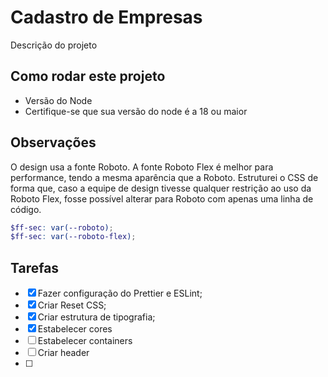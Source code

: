 # Cadastro de Empresas

Descrição do projeto

## Como rodar este projeto

- Versão do Node
- Certifique-se que sua versão do node é a 18 ou maior

## Observações

O design usa a fonte Roboto. A fonte Roboto Flex é melhor para performance, tendo a mesma aparência que a Roboto. Estruturei o CSS de forma que, caso a equipe de design tivesse qualquer restrição ao uso da Roboto Flex, fosse possível alterar para Roboto com apenas uma linha de código.

```scss
$ff-sec: var(--roboto);
$ff-sec: var(--roboto-flex);
```

## Tarefas

- [x] Fazer configuração do Prettier e ESLint;
- [x] Criar Reset CSS;
- [x] Criar estrutura de tipografia;
- [x] Estabelecer cores
- [ ] Estabelecer containers
- [ ] Criar header
- [ ]
